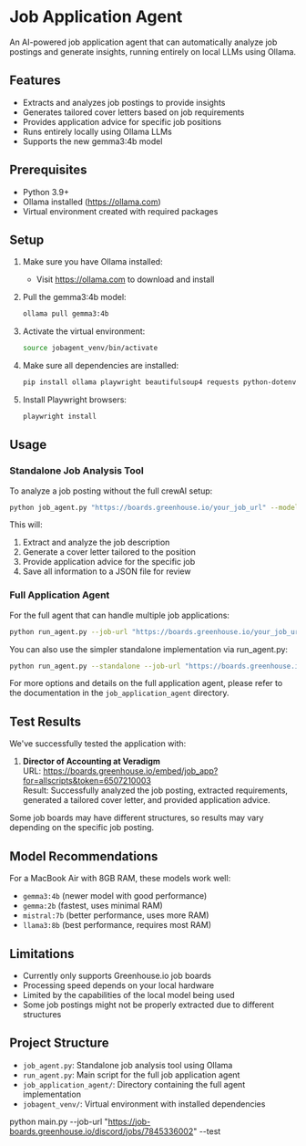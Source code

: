 # Job Application Agent

An AI-powered job application agent that can automatically analyze job postings and generate insights, running entirely on local LLMs using Ollama.

## Features

- Extracts and analyzes job postings to provide insights
- Generates tailored cover letters based on job requirements
- Provides application advice for specific job positions
- Runs entirely locally using Ollama LLMs
- Supports the new gemma3:4b model

## Prerequisites

- Python 3.9+
- Ollama installed (https://ollama.com)
- Virtual environment created with required packages

## Setup

1. Make sure you have Ollama installed:
   - Visit https://ollama.com to download and install

2. Pull the gemma3:4b model:
   ```bash
   ollama pull gemma3:4b
   ```

3. Activate the virtual environment:
   ```bash
   source jobagent_venv/bin/activate
   ```

4. Make sure all dependencies are installed:
   ```bash
   pip install ollama playwright beautifulsoup4 requests python-dotenv pydantic
   ```

5. Install Playwright browsers:
   ```bash
   playwright install
   ```

## Usage

### Standalone Job Analysis Tool

To analyze a job posting without the full crewAI setup:

```bash
python job_agent.py "https://boards.greenhouse.io/your_job_url" --model "gemma3:4b"
```

This will:
1. Extract and analyze the job description
2. Generate a cover letter tailored to the position
3. Provide application advice for the specific job
4. Save all information to a JSON file for review

### Full Application Agent

For the full agent that can handle multiple job applications:

```bash
python run_agent.py --job-url "https://boards.greenhouse.io/your_job_url" --model "gemma3:4b"
```

You can also use the simpler standalone implementation via run_agent.py:

```bash
python run_agent.py --standalone --job-url "https://boards.greenhouse.io/your_job_url" --model "gemma3:4b"
```

For more options and details on the full application agent, please refer to the documentation in the `job_application_agent` directory.

## Test Results

We've successfully tested the application with:

1. **Director of Accounting at Veradigm**  
   URL: https://boards.greenhouse.io/embed/job_app?for=allscripts&token=6507210003  
   Result: Successfully analyzed the job posting, extracted requirements, generated a tailored cover letter, and provided application advice.

Some job boards may have different structures, so results may vary depending on the specific job posting.

## Model Recommendations

For a MacBook Air with 8GB RAM, these models work well:
- `gemma3:4b` (newer model with good performance)
- `gemma:2b` (fastest, uses minimal RAM)
- `mistral:7b` (better performance, uses more RAM)
- `llama3:8b` (best performance, requires most RAM)

## Limitations

- Currently only supports Greenhouse.io job boards
- Processing speed depends on your local hardware
- Limited by the capabilities of the local model being used
- Some job postings might not be properly extracted due to different structures

## Project Structure

- `job_agent.py`: Standalone job analysis tool using Ollama
- `run_agent.py`: Main script for the full job application agent
- `job_application_agent/`: Directory containing the full agent implementation
- `jobagent_venv/`: Virtual environment with installed dependencies 

python main.py --job-url "https://job-boards.greenhouse.io/discord/jobs/7845336002" --test